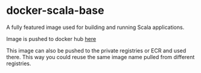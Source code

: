 # docker-scala-base

A fully featured image used for building and running Scala applications.

Image is pushed to docker hub [here](https://hub.docker.com/r/lonelyplanet/scala-base/)

This image can also be pushed to the private registries or ECR and used there. This way you could reuse the same image name pulled from different registries.
